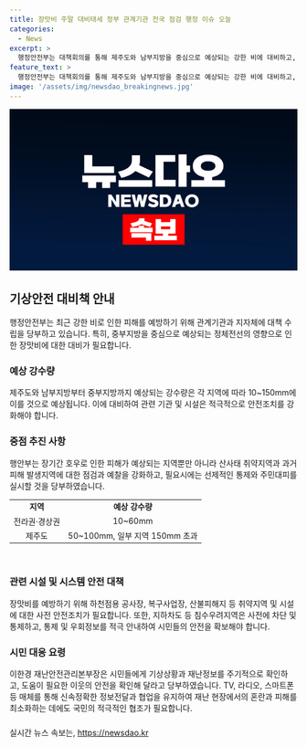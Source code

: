 ```yaml
---
title: 장맛비 주말 대비태세 정부 관계기관 전국 점검 행정 이슈 오늘
categories:
  - News
excerpt: >
  행정안전부는 대책회의를 통해 제주도와 남부지방을 중심으로 예상되는 강한 비에 대비하고, 전국에 장맛비가 예상되는 상황에서 관계기관에 대처계획을 당부했다. 급경사지와 산사태 취약지역 등을 강화 점검하고, 취약시설은 사전 안전조치를 취하도록 주문했으며, 시민들에게도 기상상황을 주시하고 안전을 확인할 것을 당부했다. 재난안전관리본부장은 빠른 대응을 강조하며, 국민들에게도 상황을 주시하고 이웃의 안전을 돕기를 부탁했다.
feature_text: >
  행정안전부는 대책회의를 통해 제주도와 남부지방을 중심으로 예상되는 강한 비에 대비하고, 전국에 장맛비가 예상되는 상황에서 관계기관에 대처계획을 당부했다. 급경사지와 산사태 취약지역 등을 강화 점검하고, 취약시설은 사전 안전조치를 취하도록 주문했으며, 시민들에게도 기상상황을 주시하고 안전을 확인할 것을 당부했다. 재난안전관리본부장은 빠른 대응을 강조하며, 국민들에게도 상황을 주시하고 이웃의 안전을 돕기를 부탁했다.
image: '/assets/img/newsdao_breakingnews.jpg'
---
```


<p><img src="/assets/img/newsdao_breakingnews.jpg" alt="koreaapp 속보" /></p>

<h2 data-ke-size="size26">기상안전 대비책 안내</h2>

<p data-ke-size="size16">행정안전부는 최근 강한 비로 인한 피해를 예방하기 위해 관계기관과 지자체에 대책 수립을 당부하고 있습니다. 특히, 중부지방을 중심으로 예상되는 정체전선의 영향으로 인한 장맛비에 대한 대비가 필요합니다.</p>

<h3>예상 강수량</h3>

<p data-ke-size="size16">제주도와 남부지방부터 중부지방까지 예상되는 강수량은 각 지역에 따라 10~150mm에 이를 것으로 예상됩니다. 이에 대비하여 관련 기관 및 시설은 적극적으로 안전조치를 강화해야 합니다.</p>

<h3>중점 추진 사항</h3>

<p data-ke-size="size16">행안부는 장기간 호우로 인한 피해가 예상되는 지역뿐만 아니라 산사태 취약지역과 과거 피해 발생지역에 대한 점검과 예찰을 강화하고, 필요시에는 선제적인 통제와 주민대피를 실시할 것을 당부하였습니다.</p>

<table>
  <tr>
    <td style="text-align: center; height: 17px;"><b>지역</b></td>
    <td style="text-align: center; height: 17px;"><b>예상 강수량</b></td>
  </tr>
  <tr>
    <td style="text-align: center; height: 17px;">전라권·경상권</td>
    <td style="text-align: center; height: 17px;">10~60mm</td>
  </tr>
  <tr>
    <td style="text-align: center; height: 17px;">제주도</td>
    <td style="text-align: center; height: 17px;">50~100mm, 일부 지역 150mm 초과</td>
  </tr>
</table>

<p data-ke-size="size16">&nbsp;</p>

<h3>관련 시설 및 시스템 안전 대책</h3>

<p data-ke-size="size16">장맛비를 예방하기 위해 하천점용 공사장, 복구사업장, 산불피해지 등 취약지역 및 시설에 대한 사전 안전조치가 필요합니다. 또한, 지하차도 등 침수우려지역은 사전에 차단 및 통제하고, 통제 및 우회정보를 적극 안내하여 시민들의 안전을 확보해야 합니다.</p>

<h3>시민 대응 요령</h3>

<p data-ke-size="size16">이한경 재난안전관리본부장은 시민들에게 기상상황과 재난정보를 주기적으로 확인하고, 도움이 필요한 이웃의 안전을 확인해 달라고 당부하였습니다. TV, 라디오, 스마트폰 등 매체를 통해 신속정확한 정보전달과 협업을 유지하여 재난 현장에서의 혼란과 피해를 최소화하는 데에도 국민의 적극적인 협조가 필요합니다.</p>

<h3></h3>
실시간 뉴스 속보는, <a href="https://newsdao.kr" rel="dofollow">https://newsdao.kr</a>


